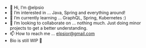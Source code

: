- 👋 Hi, I’m @elpsio
- 👀 I’m interested in ... Java, Spring and everything around!
- 🌱 I’m currently learning ... GraphQL, Spring, Kubernetes :)
- 💞️ I’m looking to collaborate on ... nothing much. Just doing minor projects to get a better understanding.
- 📫 How to reach me ... elpsior@gmail.com
- Bio is still WIP 🙂

<!---
elpsio/elpsio is a ✨ special ✨ repository because its `README.md` (this file) appears on your GitHub profile.
You can click the Preview link to take a look at your changes.
--->

